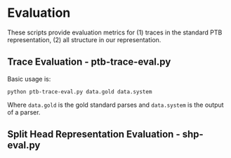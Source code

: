 # Evaluation

These scripts provide evaluation metrics for (1) traces in the standard PTB representation, (2) all structure in our representation.

## Trace Evaluation - ptb-trace-eval.py

Basic usage is:

```Shell
python ptb-trace-eval.py data.gold data.system
```

Where `data.gold` is the gold standard parses and `data.system` is the output of a parser.



## Split Head Representation Evaluation - shp-eval.py
